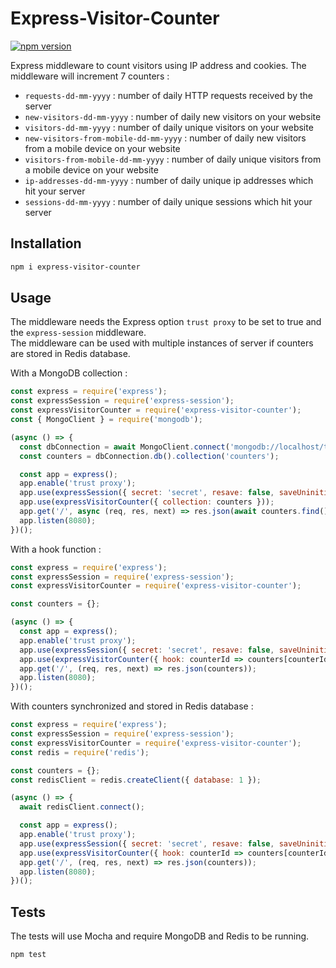 # Express-Visitor-Counter

[![npm version](https://badge.fury.io/js/express-visitor-counter.svg)](https://www.npmjs.com/package/express-visitor-counter)

Express middleware to count visitors using IP address and cookies.
The middleware will increment 7 counters :

- `requests-dd-mm-yyyy` : number of daily HTTP requests received by the server
- `new-visitors-dd-mm-yyyy` : number of daily new visitors on your website
- `visitors-dd-mm-yyyy` : number of daily unique visitors on your website
- `new-visitors-from-mobile-dd-mm-yyyy` : number of daily new visitors from a mobile device on your website
- `visitors-from-mobile-dd-mm-yyyy` : number of daily unique visitors from a mobile device on your website
- `ip-addresses-dd-mm-yyyy` : number of daily unique ip addresses which hit your server
- `sessions-dd-mm-yyyy` : number of daily unique sessions which hit your server

## Installation

```bash
npm i express-visitor-counter
```

## Usage

The middleware needs the Express option `trust proxy` to be set to true and the `express-session` middleware.  
The middleware can be used with multiple instances of server if counters are stored in Redis database.

With a MongoDB collection :

```js
const express = require('express');
const expressSession = require('express-session');
const expressVisitorCounter = require('express-visitor-counter');
const { MongoClient } = require('mongodb');

(async () => {
  const dbConnection = await MongoClient.connect('mongodb://localhost/test', { useUnifiedTopology: true });
  const counters = dbConnection.db().collection('counters');

  const app = express();
  app.enable('trust proxy');
  app.use(expressSession({ secret: 'secret', resave: false, saveUninitialized: true }));
  app.use(expressVisitorCounter({ collection: counters }));
  app.get('/', async (req, res, next) => res.json(await counters.find().toArray()));
  app.listen(8080);
})();
```

With a hook function :

```js
const express = require('express');
const expressSession = require('express-session');
const expressVisitorCounter = require('express-visitor-counter');

const counters = {};

(async () => {
  const app = express();
  app.enable('trust proxy');
  app.use(expressSession({ secret: 'secret', resave: false, saveUninitialized: true }));
  app.use(expressVisitorCounter({ hook: counterId => counters[counterId] = (counters[counterId] || 0) + 1 }));
  app.get('/', (req, res, next) => res.json(counters));
  app.listen(8080);
})();
```

With counters synchronized and stored in Redis database :

```js
const express = require('express');
const expressSession = require('express-session');
const expressVisitorCounter = require('express-visitor-counter');
const redis = require('redis');

const counters = {};
const redisClient = redis.createClient({ database: 1 });

(async () => {
  await redisClient.connect();

  const app = express();
  app.enable('trust proxy');
  app.use(expressSession({ secret: 'secret', resave: false, saveUninitialized: true }));
  app.use(expressVisitorCounter({ hook: counterId => counters[counterId] = (counters[counterId] || 0) + 1, redisClient }));
  app.get('/', (req, res, next) => res.json(counters));
  app.listen(8080);
})();
```

## Tests

The tests will use Mocha and require MongoDB and Redis to be running.

```bash
npm test
```
